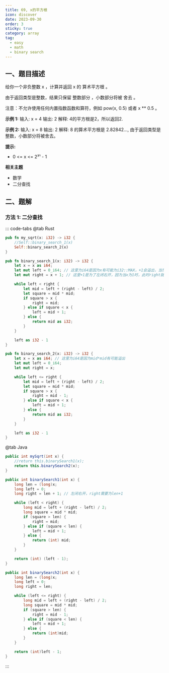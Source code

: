 ```yaml
---
title: 69, x的平方根
icon: discover
date: 2023-09-30
order: 3
sticky: true
category: array
tag: 
  - easy
  - math
  - binary search
---
```



## 一、题目描述
给你一个非负整数 x ，计算并返回 x 的 算术平方根 。

由于返回类型是整数，结果只保留 整数部分 ，小数部分将被 舍去 。

注意：不允许使用任何内置指数函数和算符，例如 pow(x, 0.5) 或者 x ** 0.5 。

**示例 1:**
输入: x = 4
输出: 2
解释: 4的平方根是2，所以返回2.

**示例 2:**
输入: x = 8
输出: 2
解释: 8 的算术平方根是 2.82842..., 由于返回类型是整数，小数部分将被舍去。

**提示:**

- 0 <= x <= 2³¹ - 1


**相关主题**

- 数学
- 二分查找

## 二、题解
### 方法 1: 二分查找

::: code-tabs
@tab Rust
```rust
pub fn my_sqrt(x: i32) -> i32 {
    //Self::binary_search_1(x)
    Self::binary_search_2(x)
}

pub fn binary_search_1(x: i32) -> i32 {
    let x = x as i64;
    let mut left = 0_i64; // 这里为i64是因为x有可能为i32::MAX，+1会溢出，当然mid*mid也有可能溢出
    let mut right = x + 1; // 这里+1是为了左闭右开，因为当x为1时，此时right就必须为x+1

    while left < right {
        let mid = left + (right - left) / 2;
        let square = mid * mid;
        if square > x {
            right = mid;
        } else if square < x {
            left = mid + 1;
        } else {
            return mid as i32;
        }
    }

    left as i32 - 1
}

pub fn binary_search_2(x: i32) -> i32 {
    let x = x as i64; // 这里为i64是因为mid*mid有可能溢出
    let mut left = 0_i64;
    let mut right = x;

    while left <= right {
        let mid = left + (right - left) / 2;
        let square = mid * mid;
        if square > x {
            right = mid - 1;
        } else if square < x {
            left = mid + 1;
        } else {
            return mid as i32;
        }
    }

    left as i32 - 1
}
```

@tab Java
```java
public int mySqrt(int x) {
    //return this.binarySearch1(x);
    return this.binarySearch2(x);
}

public int binarySearch1(int x) {
    long len = (long)x;
    long left = 0;
    long right = len + 1; // 左闭右开，right需要为len+1

    while (left < right) {
        long mid = left + (right - left) / 2;
        long square = mid * mid;
        if (square > len) {
            right = mid;
        } else if (square < len) {
            left = mid + 1;
        } else {
            return (int) mid;
        }
    }

    return (int) (left - 1);
}

public int binarySearch2(int x) {
    long len = (long)x;
    long left = 0;
    long right = len;

    while (left <= right) {
        long mid = left + (right - left) / 2;
        long square = mid * mid;
        if (square > len) {
            right = mid - 1;
        } else if (square < len) {
            left = mid + 1;
        } else {
            return (int)mid;
        }
    }

    return (int)left - 1;
}
```
:::